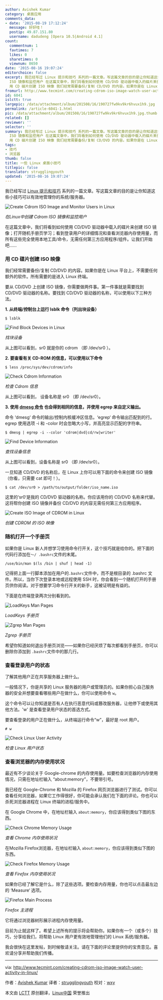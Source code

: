 ```yaml
---
author: Avishek Kumar
category: 桌面应用
comments_data:
- date: '2015-08-19 17:12:24'
  message: 好好哇！
  postip: 49.87.151.80
  username: dadudeng [Opera 10.5|Android 4.1]
count:
  commentnum: 1
  favtimes: 7
  likes: 0
  sharetimes: 0
  viewnum: 8650
date: '2015-08-16 19:07:24'
editorchoice: false
excerpt: 我已经写过 Linux 提示和技巧 系列的一篇文章。写这篇文章的目的是让你知道这些小技巧可以有效地管理你的系统/服务器。  在Linux中创建 Cdrom
  ISO 镜像和监控用户 在这篇文章中，我们将看到如何使用 CD/DVD 驱动器中载入的碟片来创建 ISO 镜像；打开随机手册页学习；看到登录用户的详细情况和查看浏览器内存使用量，而所有这些完全使用本地工具/命令，无需任何第三方应用程序/组件。让我们开始吧
  用 CD 碟片创建 ISO 映像 我们经常需要备份/复制 CD/DVD 的内容。如果你是在 Linux 平台上，不需要任何额外的软件。所有需要的是进入 Linux
fromurl: http://www.tecmint.com/creating-cdrom-iso-image-watch-user-activity-in-linux/
id: 6041
islctt: true
largepic: /data/attachment/album/201508/16/190727fw9kv9kr6hvux1h9.jpg
permalink: /article-6041-1.html
pic: /data/attachment/album/201508/16/190727fw9kv9kr6hvux1h9.jpg.thumb.jpg
related: []
reviewer: ''
selector: ''
summary: 我已经写过 Linux 提示和技巧 系列的一篇文章。写这篇文章的目的是让你知道这些小技巧可以有效地管理你的系统/服务器。  在Linux中创建 Cdrom
  ISO 镜像和监控用户 在这篇文章中，我们将看到如何使用 CD/DVD 驱动器中载入的碟片来创建 ISO 镜像；打开随机手册页学习；看到登录用户的详细情况和查看浏览器内存使用量，而所有这些完全使用本地工具/命令，无需任何第三方应用程序/组件。让我们开始吧
  用 CD 碟片创建 ISO 映像 我们经常需要备份/复制 CD/DVD 的内容。如果你是在 Linux 平台上，不需要任何额外的软件。所有需要的是进入 Linux
tags:
- 技巧
- 浏览器
thumb: false
title: 一些 Linux 桌面小技巧
titlepic: false
translator: strugglingyouth
updated: '2015-08-16 19:07:24'
---
```


我已经写过 [Linux 提示和技巧](http://www.tecmint.com/tag/linux-tricks/) 系列的一篇文章。写这篇文章的目的是让你知道这些小技巧可以有效地管理你的系统/服务器。


![Create Cdrom ISO Image and Monitor Users in Linux](/data/attachment/album/201508/16/190727fw9kv9kr6hvux1h9.jpg)


*在Linux中创建 Cdrom ISO 镜像和监控用户*


在这篇文章中，我们将看到如何使用 CD/DVD 驱动器中载入的碟片来创建 ISO 镜像；打开随机手册页学习；看到登录用户的详细情况和查看浏览器内存使用量，而所有这些完全使用本地工具/命令，无需任何第三方应用程序/组件。让我们开始吧……


### 用 CD 碟片创建 ISO 映像


我们经常需要备份/复制 CD/DVD 的内容。如果你是在 Linux 平台上，不需要任何额外的软件。所有需要的是进入 Linux 终端。


要从 CD/DVD 上创建 ISO 镜像，你需要做两件事。第一件事就是需要找到CD/DVD 驱动器的名称。要找到 CD/DVD 驱动器的名称，可以使用以下三种方法。


**1. 从终端/控制台上运行 lsblk 命令（列出块设备）**



```
$ lsblk

```

![Find Block Devices in Linux](/data/attachment/album/201508/16/190728ybm888r4ppmqp7uu.png)


*找块设备*


从上图可以看到，sr0 就是你的 cdrom （即 /dev/sr0 ）。


**2. 要查看有关 CD-ROM 的信息，可以使用以下命令**



```
$ less /proc/sys/dev/cdrom/info

```

![Check Cdrom Information](/data/attachment/album/201508/16/190729vs8va75c55pj0557.png)


*检查 Cdrom 信息*


从上图可以看到， 设备名称是 sr0 （即 /dev/sr0）。


**3. 使用 [dmesg 命令](http://www.tecmint.com/dmesg-commands/) 也会得到相同的信息，并使用 egrep 来自定义输出。**


命令 ‘dmesg‘ 命令的输出/控制内核缓冲区信息。‘egrep‘ 命令输出匹配到的行。egrep 使用选项 -i 和 -color 时会忽略大小写，并高亮显示匹配的字符串。



```
$ dmesg | egrep -i --color 'cdrom|dvd|cd/rw|writer'

```

![Find Device Information](/data/attachment/album/201508/16/190730okaejllel2peljaq.png)


*查找设备信息*


从上图可以看到，设备名称是 sr0 （即 /dev/sr0）。


一旦知道 CD/DVD 的名称后，在 Linux 上你可以用下面的命令来创建 ISO 镜像（你看，只需要 cat 即可！）。



```
$ cat /dev/sr0 > /path/to/output/folder/iso_name.iso

```

这里的‘sr0‘是我的 CD/DVD 驱动器的名称。你应该用你的 CD/DVD 名称来代替。这将帮你创建 ISO 镜像并备份 CD/DVD 的内容无需任何第三方应用程序。


![Create ISO Image of CDROM in Linux](/data/attachment/album/201508/16/190730vxhx57ucxnujy755.png)


*创建 CDROM 的 ISO 映像*


### 随机打开一个手册页


如果你是 Linux 新人并想学习使用命令行开关，这个技巧就是给你的。把下面的代码行添加在`〜/ .bashrc`文件的末尾。



```
/use/bin/man $(ls /bin | shuf | head -1)

```

记得把上面一行脚本添加在用户的`.bashrc`文件中，而不是根目录的 .bashrc 文件。所以，当你下次登录本地或远程使用 SSH 时，你会看到一个随机打开的手册页供你阅读。对于想要学习命令行开关的新手，这被证明是有益的。


下面是在终端登录两次分别看到的。


![LoadKeys Man Pages](/data/attachment/album/201508/16/190731u11e2eqeaqyebqkm.png)


*LoadKeys 手册页*


![Zgrep Man Pages](/data/attachment/album/201508/16/190731tau9msnd28zaans5.png)


*Zgrep 手册页*


希望你知道如何退出手册页浏览——如果你已经厌烦了每次都看到手册页，你可以删除你添加到 `.bashrc`文件中的那几行。


### 查看登录用户的状态


了解其他用户正在共享服务器上做什么。


一般情况下，你是共享的 Linux 服务器的用户或管理员的。如果你担心自己服务器的安全并想要查看哪些用户在做什么，你可以使用命令 `w`。


这个命令可以让你知道是否有人在执行恶意代码或篡改服务器，让他停下或使用其他方法。'w' 是查看登录用户状态的首选方式。


要查看登录的用户正在做什么，从终端运行命令“w”，最好是 root 用户。



```
# w

```

![Check Linux User Activity](/data/attachment/album/201508/16/190732m435il5bp15j6n15.png)


*检查 Linux 用户状态*


### 查看浏览器的内存使用状况


最近有不少谈论关于 Google-chrome 的内存使用量。如要检查浏览器的内存使用情况，只需在地址栏输入 “about:memory”，不要带引号。


我已经在 Google-Chrome 和 Mozilla 的 Firefox 网页浏览器进行了测试。你可以查看任何浏览器，如果它工作得很好，你可能会承认我们在下面的评论。你也可以杀死浏览器进程在 Linux 终端的进程/服务中。


在 Google Chrome 中，在地址栏输入 `about:memory`，你应该得到类似下图的东西。


![Check Chrome Memory Usage](/data/attachment/album/201508/16/190733x33vhd1dirda7j2s.png)


*查看 Chrome 内存使用状况*


在Mozilla Firefox浏览器，在地址栏输入 `about:memory`，你应该得到类似下图的东西。


![Check Firefox Memory Usage](/data/attachment/album/201508/16/190734cjxcxxllx9nb9xse.png)


*查看 Firefox 内存使用状况*


如果你已经了解它是什么，除了这些选项。要检查内存用量，你也可以点击最左边的 ‘Measure‘ 选项。


![Firefox Main Process](/data/attachment/album/201508/16/190736xds9s4qz5sys7dbr.png)


*Firefox 主进程*


它将通过浏览器树形展示进程内存使用量。


目前为止就这样了。希望上述所有的提示将会帮助你。如果你有一个（或多个）技巧，分享给我们，将帮助 Linux 用户更有效地管理他们的 Linux 系统/服务器。


我会很快在这里发帖，到时候敬请关注。请在下面的评论里提供你的宝贵意见。喜欢请分享并帮助我们传播。




---


via: <http://www.tecmint.com/creating-cdrom-iso-image-watch-user-activity-in-linux/>


作者：[Avishek Kumar](http://www.tecmint.com/author/avishek/) 译者：[strugglingyouth](https://github.com/strugglingyouth) 校对：[wxy](https://github.com/wxy)


本文由 [LCTT](https://github.com/LCTT/TranslateProject) 原创翻译，[Linux中国](https://linux.cn/) 荣誉推出